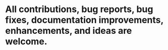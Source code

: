 # All contributions, bug reports, bug fixes, documentation improvements, enhancements, and ideas are welcome.
